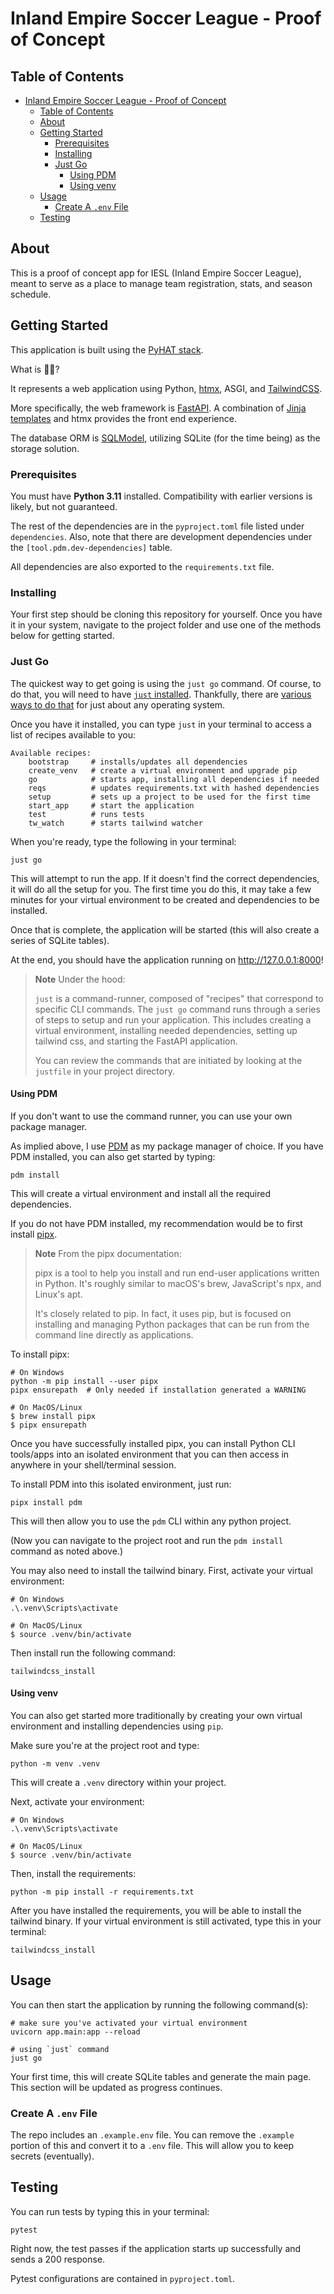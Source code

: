 # Inland Empire Soccer League - Proof of Concept

## Table of Contents

- [Inland Empire Soccer League - Proof of Concept](#inland-empire-soccer-league---proof-of-concept)
  - [Table of Contents](#table-of-contents)
  - [About ](#about-)
  - [Getting Started ](#getting-started-)
    - [Prerequisites](#prerequisites)
    - [Installing](#installing)
    - [Just Go](#just-go)
      - [Using PDM](#using-pdm)
      - [Using venv](#using-venv)
  - [Usage ](#usage-)
    - [Create A `.env` File](#create-a-env-file)
  - [Testing ](#testing-)

## About <a name = "about"></a>

This is a proof of concept app for IESL (Inland Empire Soccer League), meant to serve as a place to manage team registration, stats, and season schedule.

## Getting Started <a name = "getting_started"></a>

This application is built using the [PyHAT stack](https://github.com/PyHAT-stack/awesome-python-htmx).

What is 🐍🤠?

It represents a web application using Python, [htmx](https://htmx.org), ASGI, and [TailwindCSS](https://tailwindcss.com).

More specifically, the web framework is [FastAPI](https://fastapi.tiangolo.com). A combination of [Jinja templates](https://jinja.palletsprojects.com/en/3.1.x/) and htmx provides the front end experience.

The database ORM is [SQLModel](https://sqlmodel.tiangolo.com), utilizing SQLite (for the time being) as the storage solution.


### Prerequisites

You must have **Python 3.11** installed. Compatibility with earlier versions is likely, but not guaranteed.

The rest of the dependencies are in the `pyproject.toml` file listed under `dependencies`. Also, note that there are development dependencies under the `[tool.pdm.dev-dependencies]` table.

All dependencies are also exported to the `requirements.txt` file.

### Installing

Your first step should be cloning this repository for yourself. Once you have it in your system, navigate to the project folder and use one of the methods below for getting started.

### Just Go

The quickest way to get going is using the `just go` command. Of course, to do that, you will need to have [`just` installed](https://just.systems/man/en/chapter_1.html). Thankfully, there are [various ways to do that](https://just.systems/man/en/chapter_4.html) for just about any operating system.

Once you have it installed, you can type `just` in your terminal to access a list of recipes available to you:

```
Available recipes:
    bootstrap     # installs/updates all dependencies
    create_venv   # create a virtual environment and upgrade pip
    go            # starts app, installing all dependencies if needed
    reqs          # updates requirements.txt with hashed dependencies
    setup         # sets up a project to be used for the first time
    start_app     # start the application
    test          # runs tests
    tw_watch      # starts tailwind watcher
```

When you're ready, type the following in your terminal:

```
just go
```

This will attempt to run the app. If it doesn't find the correct dependencies, it will do all the setup for you. The first time you do this, it may take a few minutes for your virtual environment to be created and dependencies to be installed.

Once that is complete, the application will be started (this will also create a series of SQLite tables).

At the end, you should have the application running on http://127.0.0.1:8000!

>**Note** Under the hood:
>
> `just` is a command-runner, composed of "recipes" that correspond to specific CLI commands. The `just go` command runs through a series of steps to setup and run your application. This includes creating a virtual environment, installing needed dependencies, setting up tailwind css, and starting the FastAPI application.
>
> You can review the commands that are initiated by looking at the `justfile` in your project directory.


#### Using PDM

If you don't want to use the command runner, you can use your own package manager.

As implied above, I use [PDM](https://pdm.fming.dev/latest/) as my package manager of choice. If you have PDM installed, you can also get started by typing:

```
pdm install
```

This will create a virtual environment and install all the required dependencies.

If you do not have PDM installed, my recommendation would be to first install [pipx](https://pypa.github.io/pipx/).

>**Note** From the pipx documentation:
>
> pipx is a tool to help you install and run end-user applications written in Python. It's roughly similar to macOS's brew, JavaScript's npx, and Linux's apt.
>
> It's closely related to pip. In fact, it uses pip, but is focused on installing and managing Python packages that can be run from the command line directly as applications.

To install pipx:

```
# On Windows
python -m pip install --user pipx
pipx ensurepath  # Only needed if installation generated a WARNING

# On MacOS/Linux
$ brew install pipx
$ pipx ensurepath
```

Once you have successfully installed pipx, you can install Python CLI tools/apps into an isolated environment that you can then access in anywhere in your shell/terminal session.

To install PDM into this isolated environment, just run:

```
pipx install pdm
```

This will then allow you to use the `pdm` CLI within any python project.

(Now you can navigate to the project root and run the `pdm install` command as noted above.)

You may also need to install the tailwind binary. First, activate your virtual environment:

```
# On Windows
.\.venv\Scripts\activate

# On MacOS/Linux
$ source .venv/bin/activate

```

Then install run the following command:
```
tailwindcss_install
```

#### Using venv

You can also get started more traditionally by creating your own virtual environment and installing dependencies using `pip`.

Make sure you're at the project root and type:

```
python -m venv .venv
```

This will create a `.venv` directory within your project.

Next, activate your environment:

```
# On Windows
.\.venv\Scripts\activate

# On MacOS/Linux
$ source .venv/bin/activate
```

Then, install the requirements:

```
python -m pip install -r requirements.txt
```

After you have installed the requirements, you will be able to install the tailwind binary. If your virtual environment is still activated, type this in your terminal:

```
tailwindcss_install
```


## Usage <a name = "usage"></a>

You can then start the application by running the following command(s):

```
# make sure you've activated your virtual environment
uvicorn app.main:app --reload

# using `just` command
just go
```

Your first time, this will create SQLite tables and generate the main page. This section will be updated as progress continues.

### Create A `.env` File

The repo includes an `.example.env` file. You can remove the `.example` portion of this and convert it to a `.env` file. This will allow you to keep secrets (eventually).

## Testing <a name = "testing"></a>

You can run tests by typing this in your terminal:

```
pytest
```

Right now, the test passes if the application starts up successfully and sends a 200 response.

Pytest configurations are contained in `pyproject.toml`.